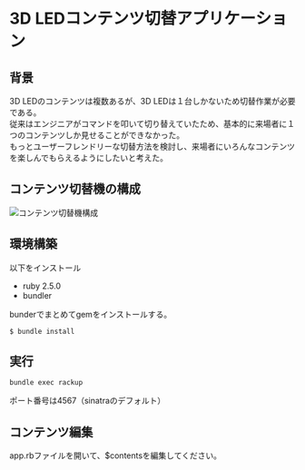 # 3D LEDコンテンツ切替アプリケーション

## 背景

3D LEDのコンテンツは複数あるが、3D LEDは１台しかないため切替作業が必要である。  
従来はエンジニアがコマンドを叩いて切り替えていたため、基本的に来場者に１つのコンテンツしか見せることができなかった。  
もっとユーザーフレンドリーな切替方法を検討し、来場者にいろんなコンテンツを楽しんでもらえるようにしたいと考えた。

## コンテンツ切替機の構成

![コンテンツ切替機構成](./spen/spec.png)

## 環境構築

以下をインストール
* ruby 2.5.0
* bundler

bunderでまとめてgemをインストールする。

`$ bundle install`

## 実行

`bundle exec rackup`

ポート番号は4567（sinatraのデフォルト）

## コンテンツ編集

app.rbファイルを開いて、$contentsを編集してください。
